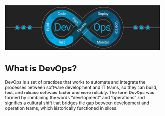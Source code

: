 [![devops](image/devops.png)](https://devops.uz/home)


# What is DevOps?

DevOps is a set of practices that works to automate and 
integrate the processes between software development and IT 
teams, so they can build, test, and release software faster 
and more reliably. The term DevOps was formed by combining the
words “development” and “operations” and signifies a cultural 
shift that bridges the gap between development and operation 
teams, which historically functioned in siloes.